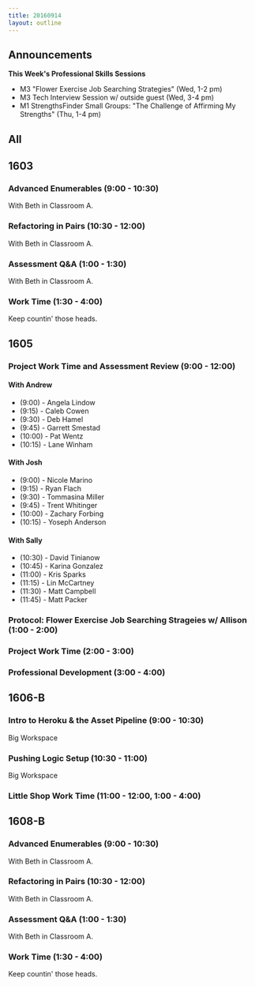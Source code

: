 ```yaml
---
title: 20160914
layout: outline
---
```


## Announcements
**This Week's Professional Skills Sessions**

* M3 "Flower Exercise Job Searching Strategies" (Wed, 1-2 pm)
* M3 Tech Interview Session w/ outside guest (Wed, 3-4 pm)
* M1 StrengthsFinder Small Groups: "The Challenge of Affirming My Strengths" (Thu, 1-4 pm)

## All

## 1603

### Advanced Enumerables (9:00 - 10:30)
With Beth in Classroom A.

### Refactoring in Pairs (10:30 - 12:00)
With Beth in Classroom A.

### Assessment Q&A (1:00 - 1:30)
With Beth in Classroom A.

### Work Time (1:30 - 4:00)
Keep countin' those heads.


## 1605

### Project Work Time and Assessment Review (9:00 - 12:00)

#### With Andrew

* (9:00)  - Angela Lindow
* (9:15)  - Caleb Cowen
* (9:30)  - Deb Hamel
* (9:45)  - Garrett Smestad
* (10:00) - Pat Wentz
* (10:15) - Lane Winham

#### With Josh

* (9:00)  - Nicole Marino
* (9:15)  - Ryan Flach
* (9:30)  - Tommasina Miller
* (9:45)  - Trent Whitinger
* (10:00) - Zachary Forbing
* (10:15) - Yoseph Anderson

#### With Sally

* (10:30) - David Tinianow
* (10:45) - Karina Gonzalez
* (11:00) - Kris Sparks
* (11:15) - Lin McCartney
* (11:30) - Matt Campbell
* (11:45) - Matt Packer

### Protocol: Flower Exercise Job Searching Strageies w/ Allison (1:00 - 2:00)

### Project Work Time (2:00 - 3:00)

### Professional Development (3:00 - 4:00)

## 1606-B

### Intro to Heroku & the Asset Pipeline (9:00 - 10:30)

  Big Workspace

### Pushing Logic Setup (10:30 - 11:00)

  Big Workspace

### Little Shop Work Time (11:00 - 12:00, 1:00 - 4:00)

## 1608-B
### Advanced Enumerables (9:00 - 10:30)
With Beth in Classroom A.

### Refactoring in Pairs (10:30 - 12:00)
With Beth in Classroom A.

### Assessment Q&A (1:00 - 1:30)
With Beth in Classroom A.

### Work Time (1:30 - 4:00)
Keep countin' those heads.
